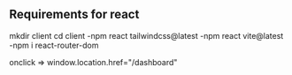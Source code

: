 ## Requirements for react

mkdir client
cd client
-npm react tailwindcss@latest
-npm react vite@latest
-npm  i react-router-dom

onclick =>  window.location.href="/dashboard"